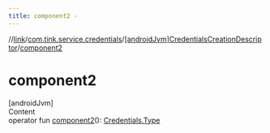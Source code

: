 ```yaml
---
title: component2 -
---
```

//[link](../../index.md)/[com.tink.service.credentials](../index.md)/[[androidJvm]CredentialsCreationDescriptor](index.md)/[component2](component2.md)



# component2  
[androidJvm]  
Content  
operator fun [component2](component2.md)(): [Credentials.Type](../../com.tink.model.credentials/[android-jvm]-credentials/-type/index.md)  



